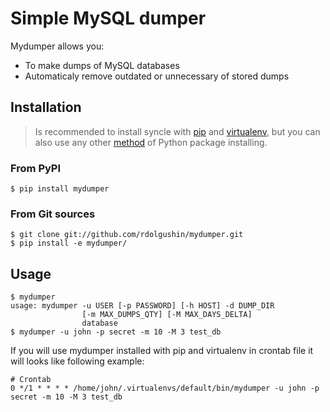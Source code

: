 Simple MySQL dumper
===================

Mydumper allows you:

* To make dumps of MySQL databases
* Automaticaly remove outdated or unnecessary of stored dumps

Installation
------------

> Is recommended to install syncle with [pip](http://www.pip-installer.org) and [virtualenv](http://www.virtualenv.org/), but you can also use any other [method](http://wiki.python.org/moin/CheeseShopTutorial) of Python package installing.

### From PyPI

    $ pip install mydumper

### From Git sources

    $ git clone git://github.com/rdolgushin/mydumper.git
    $ pip install -e mydumper/

Usage
-----

    $ mydumper
    usage: mydumper -u USER [-p PASSWORD] [-h HOST] -d DUMP_DIR
                    [-m MAX_DUMPS_QTY] [-M MAX_DAYS_DELTA]
                    database
    $ mydumper -u john -p secret -m 10 -M 3 test_db

If you will use mydumper installed with pip and virtualenv in crontab file
it will looks like following example:

```shell
# Crontab
0 */1 * * * * /home/john/.virtualenvs/default/bin/mydumper -u john -p secret -m 10 -M 3 test_db
```
